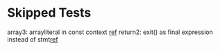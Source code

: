 # Skipped Tests

array3: arrayliteral in const context [ref](https://notes.sjtu.edu.cn/s/Rkii5SClH#Constants-and-Constant-Context-in-Rx)
return2: exit() as final expression instead of stmt[ref](https://scr.coffish.ee:3210/undefined-behavior/builtin.html#r-ub.builtin.functions.exit)